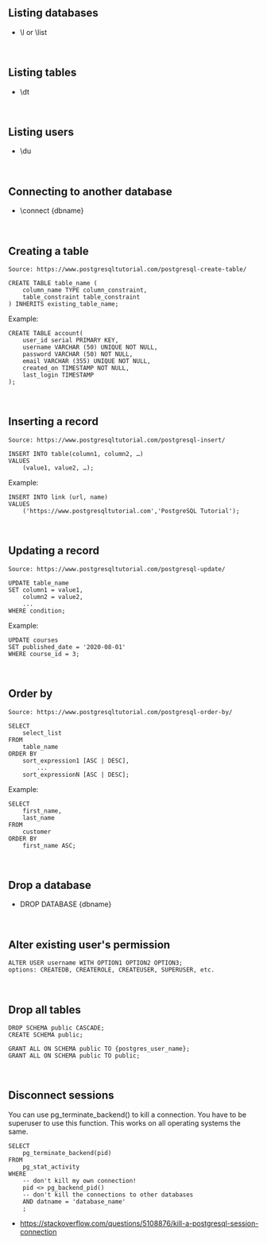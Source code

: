 ## Listing databases
- \l or \list

<br/>

## Listing tables
- \dt

<br/>

## Listing users
- \du

<br/>

## Connecting to another database
- \connect {dbname}

<br/>

## Creating a table
```
Source: https://www.postgresqltutorial.com/postgresql-create-table/

CREATE TABLE table_name (
	column_name TYPE column_constraint,
	table_constraint table_constraint
) INHERITS existing_table_name;
```
Example:
```
CREATE TABLE account(
	user_id serial PRIMARY KEY,
	username VARCHAR (50) UNIQUE NOT NULL,
	password VARCHAR (50) NOT NULL,
	email VARCHAR (355) UNIQUE NOT NULL,
	created_on TIMESTAMP NOT NULL,
	last_login TIMESTAMP
);
```

<br/>

## Inserting a record
```
Source: https://www.postgresqltutorial.com/postgresql-insert/

INSERT INTO table(column1, column2, …)
VALUES
	(value1, value2, …);
```
Example:
```
INSERT INTO link (url, name)
VALUES
	('https://www.postgresqltutorial.com','PostgreSQL Tutorial');
```

<br/>

## Updating a record
```
Source: https://www.postgresqltutorial.com/postgresql-update/

UPDATE table_name
SET column1 = value1,
    column2 = value2,
    ...
WHERE condition;
```
Example:
```
UPDATE courses
SET published_date = '2020-08-01' 
WHERE course_id = 3;
```

<br/>

## Order by
```
Source: https://www.postgresqltutorial.com/postgresql-order-by/

SELECT
	select_list
FROM
	table_name
ORDER BY
	sort_expression1 [ASC | DESC],
        ...
	sort_expressionN [ASC | DESC];
```
Example:
```
SELECT
	first_name,
	last_name
FROM
	customer
ORDER BY
	first_name ASC;
```


<br/>

## Drop a database
- DROP DATABASE {dbname}

<br/>

## Alter existing user's permission
```
ALTER USER username WITH OPTION1 OPTION2 OPTION3;
options: CREATEDB, CREATEROLE, CREATEUSER, SUPERUSER, etc.
```

<br/>

## Drop all tables
```
DROP SCHEMA public CASCADE;
CREATE SCHEMA public;

GRANT ALL ON SCHEMA public TO {postgres_user_name};
GRANT ALL ON SCHEMA public TO public;
```

<br/>

## Disconnect sessions
You can use pg_terminate_backend() to kill a connection. You have to be superuser to use this function. This works on all operating systems the same.
```
SELECT 
    pg_terminate_backend(pid) 
FROM 
    pg_stat_activity 
WHERE 
    -- don't kill my own connection!
    pid <> pg_backend_pid()
    -- don't kill the connections to other databases
    AND datname = 'database_name'
    ;
```

- https://stackoverflow.com/questions/5108876/kill-a-postgresql-session-connection

